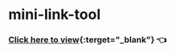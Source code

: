 # mini-link-tool

### [Click here to view](https://ak500k.github.io/mini-link-tool/){:terget="\_blank"} 👈
